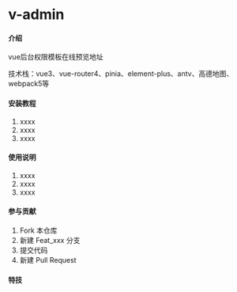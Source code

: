 # v-admin

#### 介绍
vue后台权限模板在线预览地址

技术栈：vue3、vue-router4、pinia、element-plus、antv、高德地图、webpack5等



#### 安装教程

1.  xxxx
2.  xxxx
3.  xxxx

#### 使用说明

1.  xxxx
2.  xxxx
3.  xxxx

#### 参与贡献

1.  Fork 本仓库
2.  新建 Feat_xxx 分支
3.  提交代码
4.  新建 Pull Request


#### 特技